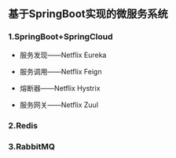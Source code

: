## 基于SpringBoot实现的微服务系统



### 1.SpringBoot+SpringCloud

- 服务发现——Netflix Eureka

- 服务调用——Netflix Feign
- 熔断器——Netflix Hystrix
- 服务网关——Netflix Zuul


### 2.Redis

### 3.RabbitMQ

